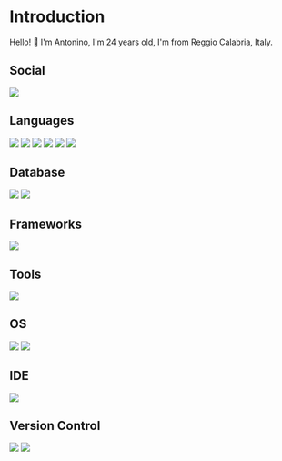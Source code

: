  <h1> Introduction </h1>
    <p>Hello! 👋 I'm Antonino, I'm 24 years old, I'm from Reggio Calabria, Italy.</p>

  <h2> Social </h2>
    <a href="https://www.linkedin.com/in/antonino-alampi-002b62280" target="_blank"><img src="https://img.shields.io/badge/LinkedIn-0077B5?style=for-the-badge&logo=linkedin&logoColor=white"/></a>
  
  <h2> Languages </h2>
  <div style="flex">
    <img src="https://img.shields.io/badge/HTML5-E34F26?style=for-the-badge&logo=html5&logoColor=white"/>
    <img src="https://img.shields.io/badge/CSS3-1572B6?style=for-the-badge&logo=css3&logoColor=white"/>
    <img src="https://img.shields.io/badge/JavaScript-323330?style=for-the-badge&logo=javascript&logoColor=F7DF1E"/>
    <img src="https://img.shields.io/badge/React.js-black?style=for-the-badge&logo=react"/>
    <img src="https://img.shields.io/badge/node.js-black?style=for-the-badge&logo=node.js&logoColor=339933"/>
    <img src="https://img.shields.io/badge/sass-black?style=for-the-badge&logo=sass&logoColor=CC6699"/>
   </div>
  <h2> Database </h2>
    <img src="https://img.shields.io/badge/mongodb-black?style=for-the-badge&logo=mongodb&logoColor=47A248"/>
    <img src="https://img.shields.io/badge/postgresql-FFFFFF?style=for-the-badge&logo=postgresql&logoColor=blue"/>
  <h2> Frameworks </h2>
    <img src="https://img.shields.io/badge/tailwind-gray?style=for-the-badge&logo=tailwindcss&logoColor=06B6D4"/>
  <h2> Tools </h2>
    <img src="https://img.shields.io/badge/Postman-FF6C37?style=for-the-badge&logo=Postman&logoColor=white"/>
  <h2> OS </h2>
    <img src="https://img.shields.io/badge/Windows-0078D6?style=for-the-badge&logo=windows&logoColor=white"/>
    <img src="https://img.shields.io/badge/Linux-FCC624?style=for-the-badge&logo=linux&logoColor=black"/>
  <h2> IDE </h2>
    <img src="https://img.shields.io/badge/Visual_Studio_Code-0078D4?style=for-the-badge&logo=visual%20studio%20code&logoColor=white"/>
  <h2> Version Control </h2>
    <img src="https://img.shields.io/badge/git-%23F05033.svg?style=for-the-badge&logo=git&logoColor=white"/>
    <img src="https://img.shields.io/badge/github-%23121011.svg?style=for-the-badge&logo=github&logoColor=white"/>
